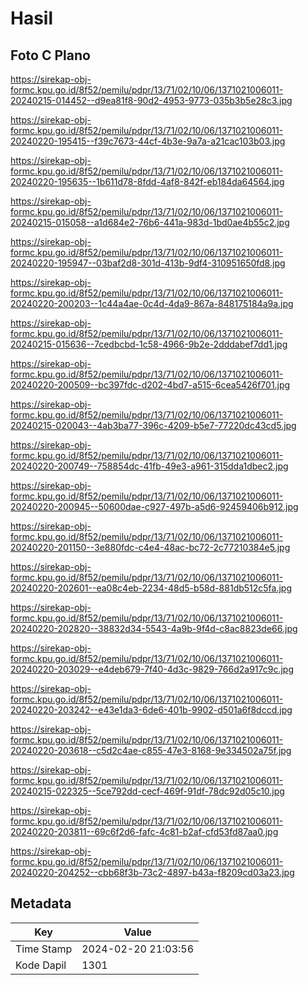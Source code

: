 # Hasil

## Foto C Plano

https://sirekap-obj-formc.kpu.go.id/8f52/pemilu/pdpr/13/71/02/10/06/1371021006011-20240215-014452--d9ea81f8-90d2-4953-9773-035b3b5e28c3.jpg

https://sirekap-obj-formc.kpu.go.id/8f52/pemilu/pdpr/13/71/02/10/06/1371021006011-20240220-195415--f39c7673-44cf-4b3e-9a7a-a21cac103b03.jpg

https://sirekap-obj-formc.kpu.go.id/8f52/pemilu/pdpr/13/71/02/10/06/1371021006011-20240220-195635--1b611d78-8fdd-4af8-842f-eb184da64564.jpg

https://sirekap-obj-formc.kpu.go.id/8f52/pemilu/pdpr/13/71/02/10/06/1371021006011-20240215-015058--a1d684e2-76b6-441a-983d-1bd0ae4b55c2.jpg

https://sirekap-obj-formc.kpu.go.id/8f52/pemilu/pdpr/13/71/02/10/06/1371021006011-20240220-195947--03baf2d8-301d-413b-9df4-310951650fd8.jpg

https://sirekap-obj-formc.kpu.go.id/8f52/pemilu/pdpr/13/71/02/10/06/1371021006011-20240220-200203--1c44a4ae-0c4d-4da9-867a-848175184a9a.jpg

https://sirekap-obj-formc.kpu.go.id/8f52/pemilu/pdpr/13/71/02/10/06/1371021006011-20240215-015636--7cedbcbd-1c58-4966-9b2e-2dddabef7dd1.jpg

https://sirekap-obj-formc.kpu.go.id/8f52/pemilu/pdpr/13/71/02/10/06/1371021006011-20240220-200509--bc397fdc-d202-4bd7-a515-6cea5426f701.jpg

https://sirekap-obj-formc.kpu.go.id/8f52/pemilu/pdpr/13/71/02/10/06/1371021006011-20240215-020043--4ab3ba77-396c-4209-b5e7-77220dc43cd5.jpg

https://sirekap-obj-formc.kpu.go.id/8f52/pemilu/pdpr/13/71/02/10/06/1371021006011-20240220-200749--758854dc-41fb-49e3-a961-315dda1dbec2.jpg

https://sirekap-obj-formc.kpu.go.id/8f52/pemilu/pdpr/13/71/02/10/06/1371021006011-20240220-200945--50600dae-c927-497b-a5d6-92459406b912.jpg

https://sirekap-obj-formc.kpu.go.id/8f52/pemilu/pdpr/13/71/02/10/06/1371021006011-20240220-201150--3e880fdc-c4e4-48ac-bc72-2c77210384e5.jpg

https://sirekap-obj-formc.kpu.go.id/8f52/pemilu/pdpr/13/71/02/10/06/1371021006011-20240220-202601--ea08c4eb-2234-48d5-b58d-881db512c5fa.jpg

https://sirekap-obj-formc.kpu.go.id/8f52/pemilu/pdpr/13/71/02/10/06/1371021006011-20240220-202820--38832d34-5543-4a9b-9f4d-c8ac8823de66.jpg

https://sirekap-obj-formc.kpu.go.id/8f52/pemilu/pdpr/13/71/02/10/06/1371021006011-20240220-203029--e4deb679-7f40-4d3c-9829-766d2a917c9c.jpg

https://sirekap-obj-formc.kpu.go.id/8f52/pemilu/pdpr/13/71/02/10/06/1371021006011-20240220-203242--e43e1da3-6de6-401b-9902-d501a6f8dccd.jpg

https://sirekap-obj-formc.kpu.go.id/8f52/pemilu/pdpr/13/71/02/10/06/1371021006011-20240220-203618--c5d2c4ae-c855-47e3-8168-9e334502a75f.jpg

https://sirekap-obj-formc.kpu.go.id/8f52/pemilu/pdpr/13/71/02/10/06/1371021006011-20240215-022325--5ce792dd-cecf-469f-91df-78dc92d05c10.jpg

https://sirekap-obj-formc.kpu.go.id/8f52/pemilu/pdpr/13/71/02/10/06/1371021006011-20240220-203811--69c6f2d6-fafc-4c81-b2af-cfd53fd87aa0.jpg

https://sirekap-obj-formc.kpu.go.id/8f52/pemilu/pdpr/13/71/02/10/06/1371021006011-20240220-204252--cbb68f3b-73c2-4897-b43a-f8209cd03a23.jpg


## Metadata

| Key        | Value               |
| ---------- | ------------------- |
| Time Stamp | 2024-02-20 21:03:56 |
| Kode Dapil | 1301                |



